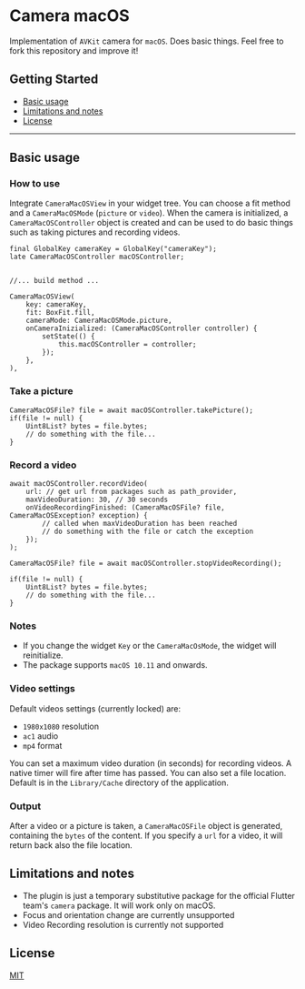 # Camera macOS

Implementation of ```AVKit``` camera for ```macOS```.
Does basic things.
Feel free to fork this repository and improve it!

## Getting Started

- [Basic usage](#basic-usage)
- [Limitations and notes](#limitations-and-notes)
- [License](#license)

---

## Basic usage


### How to use ###
Integrate ```CameraMacOSView``` in your widget tree.
You can choose a fit method and a ```CameraMacOSMode``` (```picture``` or ```video```).
When the camera is initialized, a ```CameraMacOSController``` object is created and can be used to do basic things such as taking pictures and recording videos.

```
final GlobalKey cameraKey = GlobalKey("cameraKey");
late CameraMacOSController macOSController;


//... build method ...

CameraMacOSView(
    key: cameraKey,
    fit: BoxFit.fill,
    cameraMode: CameraMacOSMode.picture,
    onCameraInizialized: (CameraMacOSController controller) {
        setState(() {
            this.macOSController = controller;
        });
    },
),
```
### Take a picture ###
```
CameraMacOSFile? file = await macOSController.takePicture();
if(file != null) {
    Uint8List? bytes = file.bytes;
    // do something with the file...
}

```
### Record a video ###

```
await macOSController.recordVideo(
    url: // get url from packages such as path_provider,
    maxVideoDuration: 30, // 30 seconds
    onVideoRecordingFinished: (CameraMacOSFile? file, CameraMacOSException? exception) {
        // called when maxVideoDuration has been reached
        // do something with the file or catch the exception
    });
);

CameraMacOSFile? file = await macOSController.stopVideoRecording();

if(file != null) {
    Uint8List? bytes = file.bytes;
    // do something with the file...
}

```
### Notes ###
- If you change the widget ```Key``` or the ```CameraMacOsMode```, the widget will reinitialize.
- The package supports ```macOS 10.11``` and onwards.

### Video settings ###

Default videos settings (currently locked) are:
- ```1980x1080``` resolution
- ```ac1``` audio
- ```mp4``` format

You can set a maximum video duration (in seconds) for recording videos. A native timer will fire after time has passed.
You can also set a file location. Default is in the ```Library/Cache``` directory of the application.

### Output ###
After a video or a picture is taken, a ```CameraMacOSFile``` object is generated, containing the ```bytes``` of the content. If you specify a ```url``` for a video, it will return back also the file location.

## Limitations and notes

- The plugin is just a temporary substitutive package for the official Flutter team's ```camera``` package. It will work only on macOS.
- Focus and orientation change are currently unsupported
- Video Recording resolution is currently not supported

## License

[MIT](https://github.com/riccardo-lomazzi/webview_macos/blob/main/LICENSE)

